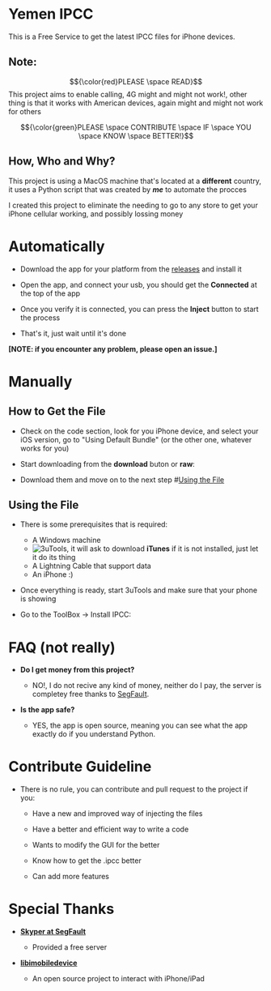 # Yemen IPCC
This is a Free Service to get the latest IPCC files for iPhone devices.

## Note: 
$${\color{red}PLEASE \space READ}$$
This project aims to enable calling, 4G might and might not work!, other thing is that it works with American devices, again might and might not work for others

$${\color{green}PLEASE \space CONTRIBUTE \space IF \space YOU \space KNOW \space BETTER!}$$

## How, Who and Why?
This project is using a MacOS machine that's located at a **different** country, it uses a Python script that was created by ***me*** to automate the procces

I created this project to eliminate the needing to go to any store to get your iPhone cellular working, and possibly lossing money

# Automatically

* Download the app for your platform from the [releases](https://github.com/Abdullah-Albanna/YemenIPCC/releases) and install it

* Open the app, and connect your usb, you should get the **Connected** at the top of the app

* Once you verify it is connected, you can press the **Inject** button to start the process

* That's it, just wait until it's done


**[NOTE: if you encounter any problem, please open an issue.]**

# Manually

## How to Get the File
* Check on the code section, look for you iPhone device, and select your iOS version, go to "Using Default Bundle" (or the other one, whatever works for you)
* Start downloading from the **download** buton or **raw**:

* Download them and move on to the next step #[Using the File](https://github.com/Abdullah-Albanna/YemenIPCCProject/edit/master/README.md#using-the-file)

## Using the File

* There is some prerequisites that is required:
  - A Windows machine
  - ![3uTools](http://www.3u.com/), it will ask to download **iTunes** if it is not installed, just let it do its thing
  - A Lightning Cable that support data
  - An iPhone :)

* Once everything is ready, start 3uTools and make sure that your phone is showing

* Go to the ToolBox → Install IPCC:


# FAQ (not really)
* **Do I get money from this project?**
  
  - NO!, I do not recive any kind of money, neither do I pay, the server is completey free thanks to [SegFault](https://www.thc.org/segfault/).
 
* **Is the app safe?**

  - YES, the app is open source, meaning you can see what the app exactly do if you understand Python.
 

# Contribute Guideline

* There is no rule, you can contribute and pull request to the project if you:
  - Have a new and improved way of injecting the files
 
  - Have a better and efficient way to write a code
 
  - Wants to modify the GUI for the better
 
  - Know how to get the .ipcc better
 
  - Can add more features


# Special Thanks

* **[Skyper at SegFault](https://www.thc.org/segfault/)**
  - Provided a free server

* **[libimobiledevice](https://github.com/libimobiledevice)**
  - An open source project to interact with iPhone/iPad
